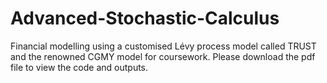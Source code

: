 # Advanced-Stochastic-Calculus
Financial modelling using a customised Lévy process model called TRUST and the renowned CGMY model for coursework. Please download the pdf file to view the code and outputs.
